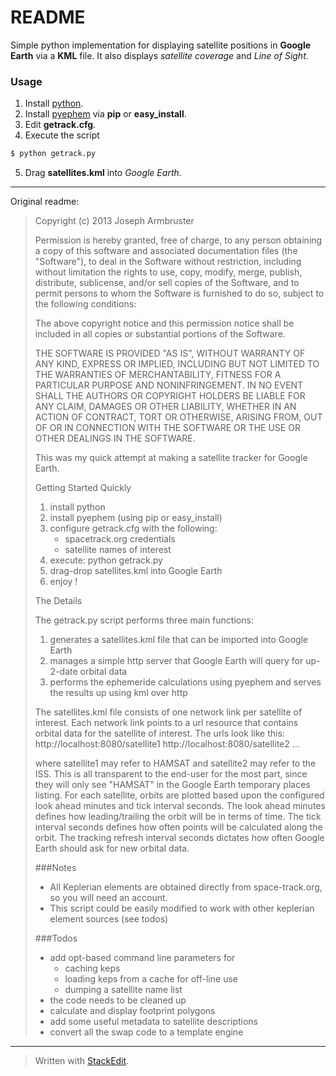 # README

Simple python implementation for displaying satellite positions in **Google Earth** via a **KML** file. It also displays *satellite coverage* and *Line of Sight*.

### Usage

 1. Install [python](https://www.python.org/).
 2. Install [pyephem](http://rhodesmill.org/pyephem/) via **pip** or **easy_install**.
 3. Edit **getrack.cfg**.
 4. Execute the script

  ```sh
  $ python getrack.py
  ```
 5. Drag **satellites.kml** into *Google Earth*.

----------


Original readme:
> Copyright (c) 2013 Joseph Armbruster
> 
> Permission is hereby granted, free of charge, to any person obtaining a copy of this software and associated documentation files (the "Software"), to deal in the Software without restriction, including without limitation the rights to use, copy, modify, merge, publish, distribute, sublicense, and/or sell copies of the Software, and to permit persons to whom the Software is furnished to do so, subject to the following conditions:
> 
> The above copyright notice and this permission notice shall be included in all copies or substantial portions of the Software.
> 
> THE SOFTWARE IS PROVIDED "AS IS", WITHOUT WARRANTY OF ANY KIND, EXPRESS OR IMPLIED, INCLUDING BUT NOT LIMITED TO THE WARRANTIES OF MERCHANTABILITY, FITNESS FOR A PARTICULAR PURPOSE AND NONINFRINGEMENT. IN NO EVENT SHALL THE AUTHORS OR COPYRIGHT HOLDERS BE LIABLE FOR ANY CLAIM, DAMAGES OR OTHER LIABILITY, WHETHER IN AN ACTION OF CONTRACT, TORT OR OTHERWISE, ARISING FROM, OUT OF OR IN CONNECTION WITH THE SOFTWARE OR THE USE OR OTHER DEALINGS IN THE SOFTWARE.
> 
> This was my quick attempt at making a satellite tracker for Google Earth.
> 
> Getting Started Quickly
> 
> 1. install python
> 2. install pyephem (using pip or easy_install)
> 3. configure getrack.cfg with the following:
>    * spacetrack.org credentials
>    * satellite names of interest
> 4. execute: python getrack.py
> 5. drag-drop satellites.kml into Google Earth
> 6. enjoy !
> 
> The Details
> 
> The getrack.py script performs three main functions:
> 1. generates a satellites.kml file that can be imported into Google Earth 
> 2. manages a simple http server that Google Earth will query for up-2-date orbital data
> 3. performs the ephemeride calculations using pyephem and serves the results up using kml over http
> 
> The satellites.kml file consists of one network link per satellite of interest.  Each network
> link points to a url resource that contains orbital data for the satellite of interest.  The urls
> look like this:
> http://localhost:8080/satellite1
> http://localhost:8080/satellite2
> ...
> 
> where satellite1 may refer to HAMSAT and satellite2 may refer to the ISS.
> This is all transparent to the end-user for the most part, since they will only see "HAMSAT" in the Google Earth temporary places listing.
> For each satellite, orbits are plotted based upon the configured look ahead minutes and tick interval seconds.
> The look ahead minutes defines how leading/trailing the orbit will be in terms of time.
> The tick interval seconds defines how often points will be calculated along the orbit.
> The tracking refresh interval seconds dictates how often Google Earth should ask for new orbital data.
> 
> ###Notes
> - All Keplerian elements are obtained directly from space-track.org, so you will need an account.
> - This script could be easily modified to work with other keplerian element sources (see todos)
> 
> ###Todos
> - add opt-based command line parameters for
>   * caching keps
>   * loading keps from a cache for off-line use
>   * dumping a satellite name list
> - the code needs to be cleaned up
> - calculate and display footprint polygons
> - add some useful metadata to satellite descriptions
> - convert all the swap code to a template engine


----------


> Written with [StackEdit](https://stackedit.io/).